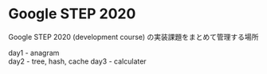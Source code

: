 # Google STEP 2020
Google STEP 2020 (development course) の実装課題をまとめて管理する場所

day1 - anagram  
day2 - tree, hash, cache
day3 - calculater
